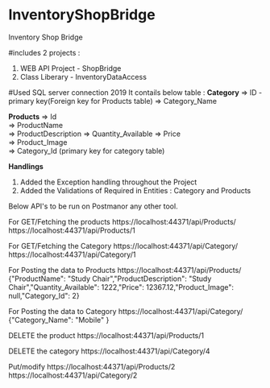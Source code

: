 # InventoryShopBridge
Inventory Shop Bridge

#includes 2 projects :
1. WEB API Project - ShopBridge
2. Class Liberary  - InventoryDataAccess 

#Used SQL server connection 2019
It contails below table :
**Category**
=> ID - primary key(Foreign key for Products table)
=> Category_Name

**Products**
=> Id                 
=> ProductName        
=> ProductDescription 
=> Quantity_Available 
=> Price              
=> Product_Image      
=> Category_Id  (primary key for category table) 


**Handlings**
1. Added the Exception handling throughout the Project
2. Added the Validations of Required in Entities : Category and Products

Below API's to be run on Postmanor any other tool. 

For GET/Fetching the products
https://localhost:44371/api/Products/
https://localhost:44371/api/Products/1

For GET/Fetching the Category
https://localhost:44371/api/Category/
https://localhost:44371/api/Category/1

For Posting the data to Products
https://localhost:44371/api/Products/
{"ProductName": "Study Chair","ProductDescription": "Study Chair","Quantity_Available": 1222,"Price": 12367.12,"Product_Image": null,"Category_Id": 2}

For Posting the data to Category
https://localhost:44371/api/Category/
{"Category_Name": "Mobile" }

DELETE the product
https://localhost:44371/api/Products/1

DELETE the category
https://localhost:44371/api/Category/4

Put/modify
https://localhost:44371/api/Products/2
https://localhost:44371/api/Category/2
